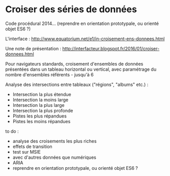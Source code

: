 Croiser des séries de données
==================


Code procédural 2014…
	(reprendre en orientation prototypale, ou orienté objet ES6 ?)

L'interface : http://www.equatorium.net/e1/in-croisement-ens-donnees.html

Une note de présentation : http://interfacteur.blogspot.fr/2016/01/croiser-donnees.html

 Pour navigateurs standards, croisement d'ensembles de données présentées dans un tableau horizontal ou vertical, avec paramétrage du nombre d'ensembles référents - jusqu'à 6

 Analyse des intersections entre tableaux ("régions", "albums" etc.) :
* Intersection la plus étendue
* Intersection la moins large
* Intersection la plus large
* Intersection la plus profonde
* Pistes les plus répandues
* Pistes les moins répandues


to do :
* analyse des croisements les plus riches
* effets de transition
* test sur MSIE
* avec d'autres données que numériques
* ARIA
* reprendre en orientation prototypale, ou orienté objet ES6 ?
